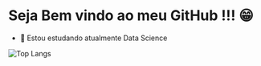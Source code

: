 # Seja Bem vindo ao meu GitHub !!! 😁

- 🌱 Estou estudando atualmente Data Science

![Top Langs](https://github-readme-stats.vercel.app/api/top-langs/?username=RogerCabralSilva&layout=compact&theme=dark)

